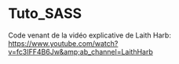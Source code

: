 # Tuto_SASS
Code venant de la vidéo explicative de Laith Harb: https://www.youtube.com/watch?v=fc3IFF4B6Jw&amp;ab_channel=LaithHarb
